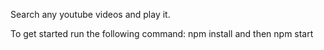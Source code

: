 Search any youtube videos and play it.

To get started run the following command:
npm install and then
npm start
